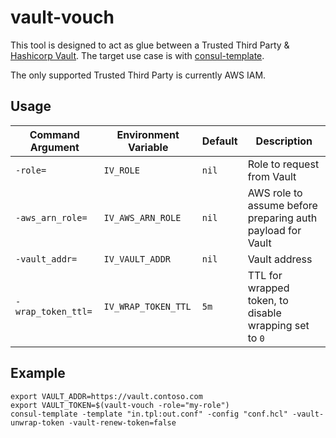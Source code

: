 # vault-vouch

This tool is designed to act as glue between a Trusted Third Party & [Hashicorp Vault](https://www.vaultproject.io/). The
target use case is with [consul-template](https://github.com/hashicorp/consul-template).

The only supported Trusted Third Party is currently AWS IAM.

## Usage

| Command Argument   | Environment Variable | Default | Description                                                |
|--------------------|----------------------|---------|------------------------------------------------------------|
| `-role=`           | `IV_ROLE`            | `nil`   | Role to request from Vault                                 |
| `-aws_arn_role=`   | `IV_AWS_ARN_ROLE`    | `nil`   | AWS role to assume before preparing auth payload for Vault |
| `-vault_addr=`     | `IV_VAULT_ADDR`      | `nil`   | Vault address                                              |
| `-wrap_token_ttl=` | `IV_WRAP_TOKEN_TTL`  | `5m`    | TTL for wrapped token, to disable wrapping set to `0`      |

## Example

```
export VAULT_ADDR=https://vault.contoso.com
export VAULT_TOKEN=$(vault-vouch -role="my-role")
consul-template -template "in.tpl:out.conf" -config "conf.hcl" -vault-unwrap-token -vault-renew-token=false
```

